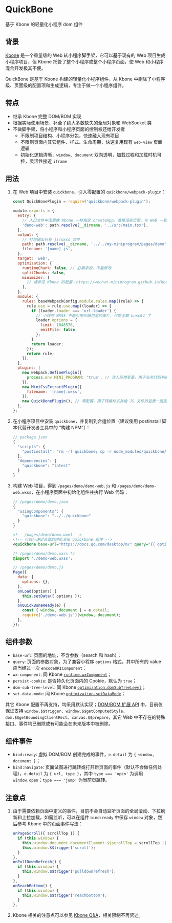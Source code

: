 # QuickBone

基于 Kbone 的轻量化小程序 dom 组件

## 背景

[Kbone](https://github.com/Tencent/kbone) 是一个重量级的 Web 转小程序脚手架，它可以基于现有的 Web 项目生成小程序项目，但 Kbone 托管了整个小程序或整个小程序页面，使 Web 和小程序混合开发极其不便。

QuickBone 是基于 Kbone 构建的轻量化小程序组件，从 Kbone 中剔除了小程序级、页面级的配置项和生成逻辑，专注于做一个小程序组件。

## 特点

- 继承 Kbone 完整 DOM/BOM 实现
- 根据实际使用场景，补全了绝大多数缺失的全局对象和 WebSocket 类
- 不做脚手架，将小程序和小程序页面的控制权还给开发者
  - 不限制项目结构、小程序分包，快速融入现有项目
  - 不限制页面内其它组件、样式、生命周期，快速复用现有 `web-view` 页面逻辑
  - 初始化逻辑清晰，`window`、`document` 双向透明，加载过程和加载时机可控，灵活性接近 `iframe`

## 用法

1.  在 Web 项目中安装 `quickbone`，引入零配置的 `quickbone/webpack-plugin`：

    ```js
    const QuickBonePlugin = require('quickbone/webpack-plugin');

    module.exports = {
      entry: {
        // 入口文件中无需像 Kbone 一样指定 createApp，直接渲染页面，与 Web 一致
        'demo-web': path.resolve(__dirname, '../src/main.tsx'),
      },
      output: {
        // 打包输出只有 js/wxss 文件
        path: path.resolve(__dirname, '../../my-miniprogram/pages/demo'),
        filename: '[name].js',
      },
      target: 'web',
      optimization: {
        runtimeChunk: false, // 必需字段，不能修改
        splitChunks: false,
        minimizer: [
          // 请参见 Kbone 的配置：https://wechat-miniprogram.github.io/kbone/docs/guide/tutorial.html
        ],
      },
      module: {
        rules: baseWebpackConfig.module.rules.map((rule) => {
          rule.use = rule.use.map((loader) => {
            if (loader.loader === 'url-loader') {
              // 小程序 WXSS 不能引用代码包里的图片，只能全都 base64 了
              loader.options = {
                limit: 1048576,
                emitFile: false,
              };
            }
            return loader;
          });
          return rule;
        }),
      },
      plugins: [
        new webpack.DefinePlugin({
          process.env.MINI_PROGRAM: 'true', // 注入环境变量，用于业务代码判断
        }),
        new MiniCssExtractPlugin({
          filename: '[name].wxss',
        }),
        new QuickBonePlugin(), // 零配置，用于转换样式并给 JS 文件外包裹一层函数
      ],
    };
    ```

2.  在小程序项目中安装 `quickbone`，并复制到合适位置（建议使用 postinstall 脚本代替开发者工具中的 “构建 NPM”）：

    ```js
    // package.json
    {
      "scripts": {
        "postinstall": "rm -rf quickbone; cp -r node_modules/quickbone/src quickbone"
      },
      "dependencies": {
        "quickbone": "latest"
      }
    }
    ```

3.  构建 Web 项目，得到 `/pages/demo/demo-web.js` 和 `/pages/demo/demo-web.wxss`，在小程序页面中初始化组件并执行 Web 代码：

    ```js
    // /pages/demo/demo.json
    {
      "usingComponents": {
        "quickbone": "../../quickbone"
      }
    }
    ```

    ```xml
    <!-- /pages/demo/demo.wxml -->
    <!-- 可自行决定合适的时机渲染 quickbone 组件 -->
    <quickbone base-url="https://docs.qq.com/desktop/m/" query="{{ options }}" bind:ready="onQuickBoneReady"></quickbone>
    ```

    ```css
    /* /pages/demo/demo.wxss */
    @import './demo-web.wxss';
    ```

    ```js
    // /pages/demo/demo.js
    Page({
      data: {
        options: {},
      },
      onLoad(options) {
        this.setData({ options });
      },
      onQuickBoneReady(e) {
        const { window, document } = e.detail;
        require('./demo-web.js')(window, document);
      },
    });
    ```

## 组件参数

- `base-url`: 页面的地址，不含参数（search 和 hash）；
- `query`: 页面的参数对象，为了兼容小程序 `options` 格式，其中所有的 value 应当经过一次 `encodeURIComponent`；
- `wx-component`: 同 Kbone [`runtime.wxComponent`](https://wechat-miniprogram.github.io/kbone/docs/config/#runtime-wxcomponent)；
- `persist-cookie`: 是否持久化页面内的 Cookie，默认为 `true`；
- `dom-sub-tree-level`: 同 Kbone [`optimization.domSubTreeLevel`](https://wechat-miniprogram.github.io/kbone/docs/config/#optimization-domsubtreelevel)；
- `set-data-mode`: 同 Kbone [`optimization.setDataMode`](https://wechat-miniprogram.github.io/kbone/docs/config/#optimization-setdatamode)；

其它 Kbone 配置不再支持，均采用默认实现；[DOM/BOM 扩展 API](https://wechat-miniprogram.github.io/kbone/docs/domextend/) 中，目前仅保证支持 `window.$$trigger`、`window.$$getComputedStyle`、`dom.$$getBoundingClientRect`、`canvas.$$prepare`，其它 Web 中不存在的特殊接口、事件均已删除或有可能会在未来版本中被删除。

## 组件事件

- `bind:ready`: 虚拟 DOM/BOM 创建完成的事件，`e.detail` 为 `{ window, document }`；
- `bind:navigate`: 页面试图进行跳转或打开新页面的事件（默认不会做任何处理），`e.detail` 为 `{ url, type }`，其中 `type === 'open'` 为调用 `window.open`；`type === 'jump'` 为当前页跳转。

## 注意点

1.  由于需要依赖页面中定义的事件，目前不会自动监听页面的全局滚动、下拉刷新和上拉加载，如需监听，可以在组件 `bind:ready` 中保存 `window` 对象，然后参考 Kbone 中的页面事件写法：

    ```js
    onPageScroll({ scrollTop }) {
      if (this.window) {
        this.window.document.documentElement.$$scrollTop = scrollTop || 0;
        this.window.$$trigger('scroll');
      }
    },
    onPullDownRefresh() {
      if (this.window) {
        this.window.$$trigger('pulldownrefresh');
      }
    },
    onReachBottom() {
      if (this.window) {
        this.window.$$trigger('reachbottom');
      }
    },
    ```

2.  Kbone 相关的注意点可以参见 [Kbone Q&A](https://wechat-miniprogram.github.io/kbone/docs/qa/)，相关限制不再赘述。
